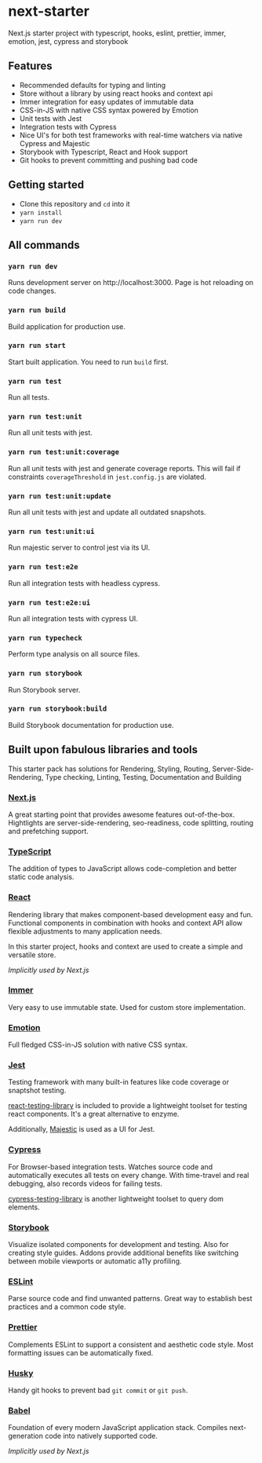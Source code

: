 # next-starter
Next.js starter project with typescript, hooks, eslint, prettier, immer, emotion, jest, cypress and storybook

## Features
* Recommended defaults for typing and linting
* Store without a library by using react hooks and context api
* Immer integration for easy updates of immutable data
* CSS-in-JS with native CSS syntax powered by Emotion 
* Unit tests with Jest
* Integration tests with Cypress
* Nice UI's for both test frameworks with real-time watchers via native Cypress and Majestic
* Storybook with Typescript, React and Hook support
* Git hooks to prevent committing and pushing bad code

## Getting started
* Clone this repository and `cd` into it
* `yarn install`
* `yarn run dev`

## All commands

### `yarn run dev`
Runs development server on http://localhost:3000. Page is hot reloading on code changes.

### `yarn run build`
Build application for production use.

### `yarn run start`
Start built application. You need to run `build` first.

### `yarn run test`
Run all tests.

### `yarn run test:unit`
Run all unit tests with jest.

### `yarn run test:unit:coverage`
Run all unit tests with jest and generate coverage reports. This will fail if constraints `coverageThreshold` in `jest.config.js` are violated.

### `yarn run test:unit:update`
Run all unit tests with jest and update all outdated snapshots.

### `yarn run test:unit:ui`
Run majestic server to control jest via its UI.

### `yarn run test:e2e`
Run all integration tests with headless cypress.

### `yarn run test:e2e:ui`
Run all integration tests with cypress UI.

### `yarn run typecheck`
Perform type analysis on all source files.

### `yarn run storybook`
Run Storybook server.

### `yarn run storybook:build`
Build Storybook documentation for production use.
    
## Built upon fabulous libraries and tools

This starter pack has solutions for Rendering, Styling, Routing, Server-Side-Rendering, Type checking, Linting, Testing, Documentation and Building   

### [Next.js](https://github.com/zeit/next.js/https://github.com/zeit/next.js/)
A great starting point that provides awesome features out-of-the-box. Hightlights are server-side-rendering, seo-readiness, code splitting, routing and prefetching support.

### [TypeScript](https://github.com/Microsoft/TypeScript)
The addition of types to JavaScript allows code-completion and better static code analysis. 

### [React](https://github.com/facebook/react/) 
Rendering library that makes component-based development easy and fun. Functional components in combination with hooks and context API allow flexible adjustments to many application needs.

In this starter project, hooks and context are used to create a simple and versatile store.

*Implicitly used by Next.js*

### [Immer](https://github.com/immerjs/immer)
Very easy to use immutable state. Used for custom store implementation.

### [Emotion](https://github.com/emotion-js/emotion)
Full fledged CSS-in-JS solution with native CSS syntax. 

### [Jest](https://github.com/facebook/jest)
Testing framework with many built-in features like code coverage or snaptshot testing.

[react-testing-library](https://github.com/testing-library/react-testing-library) is included to provide a lightweight toolset for testing react components. It's a great alternative to enzyme. 

Additionally, [Majestic](https://github.com/Raathigesh/majestic/) is used as a UI for Jest. 

### [Cypress](https://github.com/cypress-io/cypress)
For Browser-based integration tests. Watches source code and automatically executes all tests on every change. With time-travel and real debugging, also records videos for failing tests.

[cypress-testing-library](https://github.com/testing-library/cypress-testing-library) is another lightweight toolset to query dom elements.  

### [Storybook](https://github.com/storybooks/storybook)
Visualize isolated components for development and testing. Also for creating style guides. Addons provide additional benefits like switching between mobile viewports or automatic a11y profiling. 

### [ESLint](https://github.com/eslint/eslint)
Parse source code and find unwanted patterns. Great way to establish best practices and a common code style. 

### [Prettier](https://github.com/prettier/prettier)
Complements ESLint to support a consistent and aesthetic code style. Most formatting issues can be automatically fixed.  

### [Husky](https://github.com/typicode/husky)
Handy git hooks to prevent bad `git commit` or `git push`.

### [Babel](https://github.com/babel/babel)
Foundation of every modern JavaScript application stack. Compiles next-generation code into natively supported code.

*Implicitly used by Next.js*


